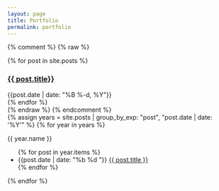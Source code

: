 ```yaml
---
layout: page
title: Portfolio
permalink: portfolio
---
```

{% comment %}
{% raw %}
<div>
  {% for post in site.posts %}
    <div class="py-1">
      <h3><a href="{{site.baseurl}}{{ post.url }}">{{ post.title}}</a></h3>
      <div class="text-sm text-gray-400">{{post.date | date: "%B %-d, %Y"}}</div>
    </div>
  {% endfor %}
</div>
{% endraw %}
{% endcomment %}

<div>
{% assign years = site.posts
   | group_by_exp: "post", "post.date | date: '%Y'"
%}
{% for year in years %}
  <p>{{ year.name }}</p>
  <ul>
    {% for post in year.items %}
      <li>
        <div class="text-sm text-gray-400">{{post.date | date: "%b %d "}}
        <a class='title' href='{{ post.url }}'>{{ post.title }}</a></div>
      </li>
    {% endfor %}
  </ul>
</div>
{% endfor %}


